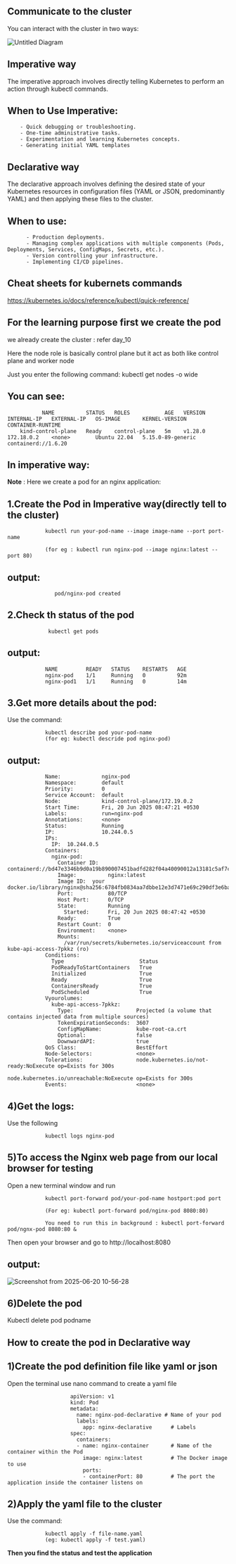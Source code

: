 Communicate to the cluster
----------------------------

You can interact with the cluster in two ways:

![Untitled Diagram](https://github.com/user-attachments/assets/9d4921dc-3835-4af3-953e-434b05420586)


Imperative way 
----------------
The imperative approach involves directly telling Kubernetes to perform an action through kubectl commands.

When to Use Imperative:
-------------------------------

        - Quick debugging or troubleshooting.
        - One-time administrative tasks.
        - Experimentation and learning Kubernetes concepts.
        - Generating initial YAML templates


Declarative way
---------------------------
The declarative approach involves defining the desired state of your Kubernetes resources in configuration files (YAML or JSON, predominantly YAML) and then applying these files to the cluster.

When to use:
---------------------

          - Production deployments.
          - Managing complex applications with multiple components (Pods, Deployments, Services, ConfigMaps, Secrets, etc.).
          - Version controlling your infrastructure.
          - Implementing CI/CD pipelines.

Cheat sheets for kubernets commands
-----------------------------------

https://kubernetes.io/docs/reference/kubectl/quick-reference/


For the learning purpose first we create the pod 
------------------------------------------------
we already create the cluster : refer day_10

Here the node role is basically control plane but it act as both like control plane and worker node

Just you enter the following command:
                kubectl get nodes -o wide

You can see:
------------
               NAME          STATUS   ROLES           AGE   VERSION   INTERNAL-IP   EXTERNAL-IP   OS-IMAGE       KERNEL-VERSION      CONTAINER-RUNTIME
        kind-control-plane   Ready    control-plane   5m    v1.28.0   172.18.0.2    <none>        Ubuntu 22.04   5.15.0-89-generic   containerd://1.6.20


In imperative way:
--------------------
**Note** : Here we create a pod for an nginx application:

1.Create the Pod in Imperative way(directly tell to the cluster)
----------------------------------------------------------------

                kubectl run your-pod-name --image image-name --port port-name
                
                (for eg : kubectl run nginx-pod --image nginx:latest --port 80)

output:
-----

                   pod/nginx-pod created

2.Check th status of the pod
-----------------------------------------
                 kubectl get pods

output:
-------

                NAME         READY   STATUS    RESTARTS   AGE
                nginx-pod    1/1     Running   0          92m
                nginx-pod1   1/1     Running   0          14m

3.Get more details about the pod:
--------------------------------------
Use the command:  

                kubectl describe pod your-pod-name 
                (for eg: kubectl descride pod nginx-pod)
output:
--------

                Name:             nginx-pod
                Namespace:        default
                Priority:         0
                Service Account:  default
                Node:             kind-control-plane/172.19.0.2
                Start Time:       Fri, 20 Jun 2025 08:47:21 +0530
                Labels:           run=nginx-pod
                Annotations:      <none>
                Status:           Running
                IP:               10.244.0.5
                IPs:
                  IP:  10.244.0.5
                Containers:
                  nginx-pod:
                    Container ID:   containerd://bd47e3346b9d0a19b890007451badfd282f04a40090012a13181c5af7ca91f2f
                    Image:          nginx:latest
                    Image ID:  your     docker.io/library/nginx@sha256:6784fb0834aa7dbbe12e3d7471e69c290df3e6ba810dc38b34ae33d3c1c05f7d
                    Port:           80/TCP
                    Host Port:      0/TCP
                    State:          Running
                      Started:      Fri, 20 Jun 2025 08:47:42 +0530
                    Ready:          True
                    Restart Count:  0
                    Environment:    <none>
                    Mounts:
                      /var/run/secrets/kubernetes.io/serviceaccount from kube-api-access-7pkkz (ro)
                Conditions:
                  Type                        Status
                  PodReadyToStartContainers   True 
                  Initialized                 True 
                  Ready                       True 
                  ContainersReady             True 
                  PodScheduled                True 
                Vyourolumes:
                  kube-api-access-7pkkz:
                    Type:                    Projected (a volume that contains injected data from multiple sources)
                    TokenExpirationSeconds:  3607
                    ConfigMapName:           kube-root-ca.crt
                    Optional:                false
                    DownwardAPI:             true
                QoS Class:                   BestEffort
                Node-Selectors:              <none>
                Tolerations:                 node.kubernetes.io/not-ready:NoExecute op=Exists for 300s
                                             node.kubernetes.io/unreachable:NoExecute op=Exists for 300s
                Events:                      <none>
                
4)Get the logs:
--------------------
Use the following 

                kubectl logs nginx-pod

5)To access the Nginx web page from our local browser for testing
-------------------------------------------------------------------
Open a new terminal window and run

                kubectl port-forward pod/your-pod-name hostport:pod port
                
                (For eg: kubectl port-forward pod/nginx-pod 8080:80)

                You need to run this in background : kubectl port-forward pod/ngnx-pod 8080:80 &
                
Then open your browser and go to  http://localhost:8080

output:
----------------

![Screenshot from 2025-06-20 10-56-28](https://github.com/user-attachments/assets/3ae8c708-4198-4bd0-a8b0-15d988aa0faf)


6)Delete the pod
---------------------------
Kubectl delete pod podname


How to create the pod in Declarative way
---------------------------------------------
1)Create the pod definition file like yaml or json
-------------------------------------------------------

   Open the terminal use nano command to create a yaml file

                           
                        apiVersion: v1
                        kind: Pod
                        metadata:
                          name: nginx-pod-declarative # Name of your pod
                          labels:
                            app: nginx-declarative      # Labels 
                        spec:
                          containers:
                          - name: nginx-container       # Name of the container within the Pod
                            image: nginx:latest         # The Docker image to use
                            ports:
                            - containerPort: 80         # The port the application inside the container listens on

2)Apply the yaml file to the cluster
----------------------------------------------

Use the command:

                kubectl apply -f file-name.yaml
                (eg: kubectl apply -f test.yaml)

**Then you find the status and test the application**

